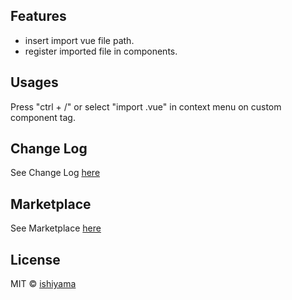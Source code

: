 ## Features

- insert import vue file path.
- register imported file in components.

## Usages

Press "ctrl + /" or select "import .vue" in context menu on custom component tag.

## Change Log

See Change Log [here](https://github.com/ishiyama0530/VueJsAutoImport/blob/master/CHANGELOG.md)

## Marketplace

See Marketplace [here](https://marketplace.visualstudio.com/items?itemName=ishiyama.vue-autoimport)

## License

MIT © [ishiyama](https://github.com/ishiyama0530)
